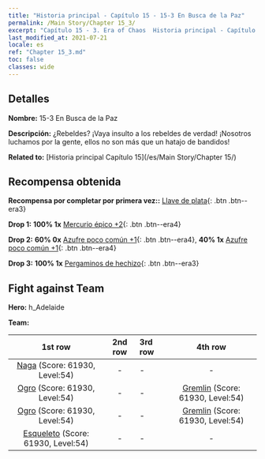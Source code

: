 ```yaml
---
title: "Historia principal - Capítulo 15 - 15-3 En Busca de la Paz"
permalink: /Main Story/Chapter 15_3/
excerpt: "Capítulo 15 - 3. Era of Chaos  Historia principal - Capítulo 15_3. 15-3 En Busca de la Paz"
last_modified_at: 2021-07-21
locale: es
ref: "Chapter 15_3.md"
toc: false
classes: wide
---
```


## Detalles

 **Nombre:** 15-3 En Busca de la Paz

 **Descripción:** ¿Rebeldes? ¡Vaya insulto a los rebeldes de verdad! ¡Nosotros luchamos por la gente, ellos no son más que un hatajo de bandidos!

 **Related to:** [Historia principal Capítulo 15](/es/Main Story/Chapter 15/)

## Recompensa obtenida

 **Recompensa por completar por primera vez::** [Llave de plata](/ItemsES/con_693/){: .btn .btn--era3}

 **Drop 1:** **100% 1x** [Mercurio épico +2](/ItemsES/mat_49/){: .btn .btn--era4}

 **Drop 2:** **60% 0x** [Azufre poco común +1](/ItemsES/mat_43/){: .btn .btn--era4}, **40% 1x** [Azufre poco común +1](/ItemsES/mat_43/){: .btn .btn--era4}

 **Drop 3:** **100% 1x** [Pergaminos de hechizo](/ItemsES/con_694/){: .btn .btn--era3}


## Fight against Team
 **Hero:** h_Adelaide

 **Team:**


  | 1st row | 2nd row | 3rd row | 4th row |
  |:----:|:----:|:----|:----:|
  | [Naga](/es/units/Naga/) (Score: 61930, Level:54)  | - | - | - |
  | [Ogro](/es/units/Ogre/) (Score: 61930, Level:54)  | - | - | [Gremlin](/es/units/Gremlin/) (Score: 61930, Level:54)  |
  | [Ogro](/es/units/Ogre/) (Score: 61930, Level:54)  | - | - | [Gremlin](/es/units/Gremlin/) (Score: 61930, Level:54)  |
  | [Esqueleto](/es/units/Skeleton/) (Score: 61930, Level:54)  | - | - | - |


